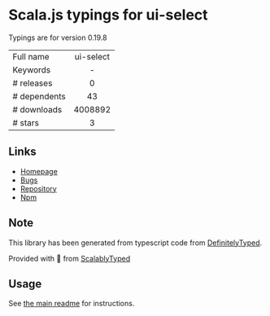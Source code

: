 
# Scala.js typings for ui-select

Typings are for version 0.19.8



|                    |                 |
| ------------------ | :-------------: |
| Full name          | ui-select |
| Keywords           | - |
| # releases         | 0 |
| # dependents       | 43 |
| # downloads        | 4008892 |
| # stars            | 3 |

## Links
- [Homepage](http://github.com/angular-ui/ui-select)
- [Bugs](https://github.com/angular-ui/ui-select/issues)
- [Repository](https://github.com/angular-ui/ui-select)
- [Npm](https://www.npmjs.com/package/ui-select)
    


## Note
This library has been generated from typescript code from [DefinitelyTyped](https://definitelytyped.org).

Provided with :purple_heart: from [ScalablyTyped](https://github.com/oyvindberg/ScalablyTyped)

## Usage
See [the main readme](../../readme.md) for instructions.


